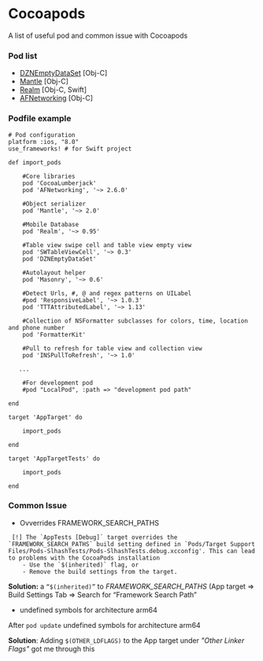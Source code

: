 # Cocoapods

A list of useful pod and common issue with Cocoapods

### Pod list

* [DZNEmptyDataSet](https://github.com/dzenbot/DZNEmptyDataSet) [Obj-C]
* [Mantle](https://github.com/Mantle/Mantle) [Obj-C]
* [Realm](https://github.com/realm/realm-cocoa) [Obj-C, Swift]
* [AFNetworking](https://github.com/realm/realm-cocoa) [Obj-C]

### Podfile example

```
# Pod configuration
platform :ios, "8.0"
use_frameworks! # for Swift project

def import_pods
    
    #Core libraries
    pod 'CocoaLumberjack'
    pod 'AFNetworking', '~> 2.6.0'
    
    #Object serializer
    pod 'Mantle', '~> 2.0'
    
    #Mobile Database
    pod 'Realm', '~> 0.95'
    
    #Table view swipe cell and table view empty view
    pod 'SWTableViewCell', '~> 0.3'
    pod 'DZNEmptyDataSet'
    
    #Autolayout helper
    pod 'Masonry', '~> 0.6'
    
    #Detect Urls, #, @ and regex patterns on UILabel
    #pod 'ResponsiveLabel', '~> 1.0.3'
    pod 'TTTAttributedLabel', '~> 1.13'
    
    #Collection of NSFormatter subclasses for colors, time, location and phone number
    pod 'FormatterKit'
    
    #Pull to refresh for table view and collection view
    pod 'INSPullToRefresh', '~> 1.0'

   ...
    
    #For development pod
    #pod "LocalPod", :path => "development pod path"
    
end

target 'AppTarget' do
    
    import_pods
    
end

target 'AppTargetTests' do
    
    import_pods
    
end
```

### Common Issue

* Ovverrides FRAMEWORK_SEARCH_PATHS
```
 [!] The `AppTests [Debug]` target overrides the `FRAMEWORK_SEARCH_PATHS` build setting defined in `Pods/Target Support Files/Pods-SlhashTests/Pods-SlhashTests.debug.xcconfig'. This can lead to problems with the CocoaPods installation
    - Use the `$(inherited)` flag, or
    - Remove the build settings from the target.
```

**Solution:** a `“$(inherited)”` to _FRAMEWORK_SEARCH_PATHS_ (App target => Build Settings Tab => Search for “Framework Search Path”

* undefined symbols for architecture arm64

After `pod update` undefined symbols for architecture arm64

**Solution**: Adding `$(OTHER_LDFLAGS)` to the App target under  _"Other Linker Flags"_ got me through this


